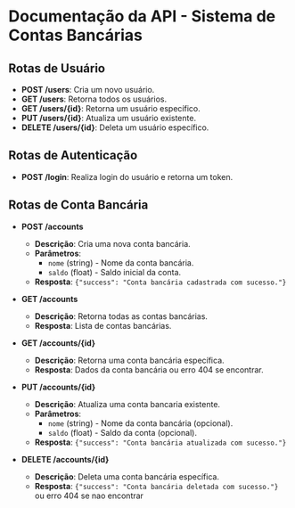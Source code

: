 # Documentação da API - Sistema de Contas Bancárias

## Rotas de Usuário

- **POST /users**: Cria um novo usuário.
- **GET /users**: Retorna todos os usuários.
- **GET /users/{id}**: Retorna um usuário específico.
- **PUT /users/{id}**: Atualiza um usuário existente.
- **DELETE /users/{id}**: Deleta um usuário específico.

## Rotas de Autenticação

- **POST /login**: Realiza login do usuário e retorna um token.

## Rotas de Conta Bancária

- **POST /accounts**
    - **Descrição**: Cria uma nova conta bancária.
    - **Parâmetros**: 
        - `nome` (string) - Nome da conta bancária.
        - `saldo` (float) - Saldo inicial da conta.
    - **Resposta**: `{"success": "Conta bancária cadastrada com sucesso."}`

- **GET /accounts**
    - **Descrição**: Retorna todas as contas bancárias.
    - **Resposta**: Lista de contas bancárias.

- **GET /accounts/{id}**
    - **Descrição**: Retorna uma conta bancária específica.
    - **Resposta**: Dados da conta bancária ou erro 404 se encontrar.

- **PUT /accounts/{id}**
    - **Descrição**: Atualiza uma conta bancaria existente.
    - **Parâmetros**: 
        - `nome` (string) - Nome da conta bancária (opcional).
        - `saldo` (float) - Saldo da conta (opcional).
    - **Resposta**: `{"success": "Conta bancária atualizada com sucesso."}`

- **DELETE /accounts/{id}**
    - **Descrição**: Deleta uma conta bancária específica.
    - **Resposta**: `{"success": "Conta bancária deletada com sucesso."}` ou erro 404 se nao encontrar